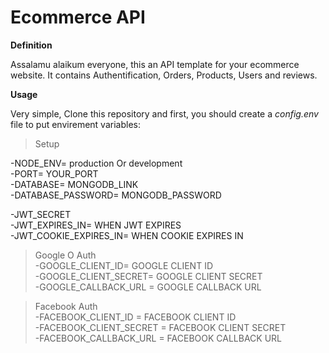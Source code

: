 # Ecommerce API

**Definition**

Assalamu alaikum everyone, this an API template for your ecommerce website. It contains Authentification, Orders, Products, Users and reviews.

**Usage**

Very simple, Clone this repository and first, you should create a *config.env* file to put envirement variables:

> Setup  

-NODE_ENV= production Or development  
-PORT= YOUR_PORT  
-DATABASE= MONGODB_LINK  
-DATABASE_PASSWORD= MONGODB_PASSWORD  

-JWT_SECRET  
-JWT_EXPIRES_IN= WHEN JWT EXPIRES  
-JWT_COOKIE_EXPIRES_IN= WHEN COOKIE EXPIRES IN  

> Google O Auth  
-GOOGLE_CLIENT_ID= GOOGLE CLIENT ID  
-GOOGLE_CLIENT_SECRET= GOOGLE CLIENT SECRET  
-GOOGLE_CALLBACK_URL = GOOGLE CALLBACK URL  

> Facebook Auth  
-FACEBOOK_CLIENT_ID = FACEBOOK CLIENT ID  
-FACEBOOK_CLIENT_SECRET = FACEBOOK CLIENT SECRET  
-FACEBOOK_CALLBACK_URL = FACEBOOK CALLBACK URL  
